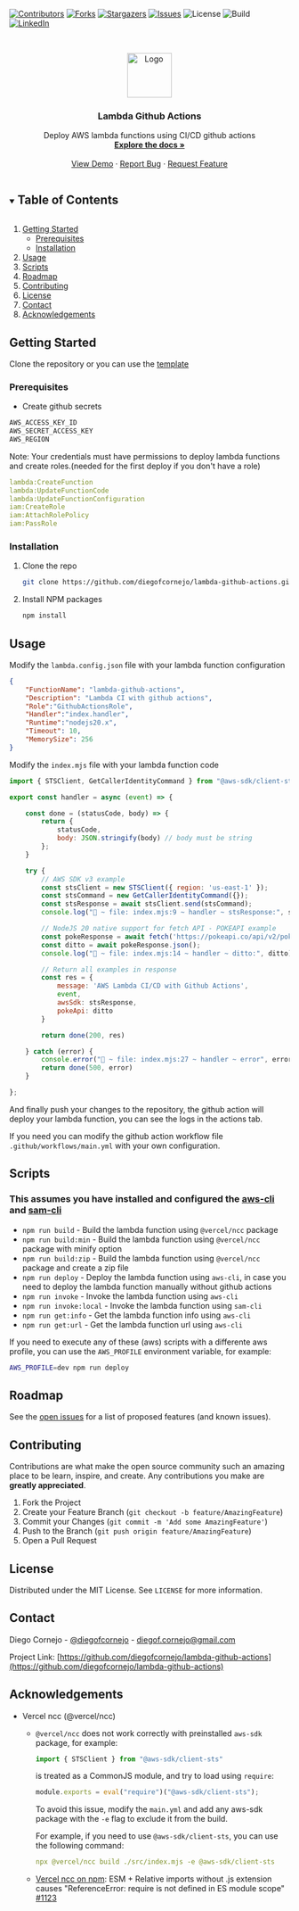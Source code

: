 <!--
*** Thanks for checking out the Best-README-Template. If you have a suggestion
*** that would make this better, please fork the repo and create a pull request
*** or simply open an issue with the tag "enhancement".
*** Thanks again! Now go create something AMAZING! :D
***
***
***
*** To avoid retyping too much info. Do a search and replace for the following:
*** github_username, repo_name, twitter_handle, email, project_title, project_description
-->



<!-- PROJECT SHIELDS -->
<!--
*** I'm using markdown "reference style" links for readability.
*** Reference links are enclosed in brackets [ ] instead of parentheses ( ).
*** See the bottom of this document for the declaration of the reference variables
*** for contributors-url, forks-url, etc. This is an optional, concise syntax you may use.
*** https://www.markdownguide.org/basic-syntax/#reference-style-links
-->
[![Contributors][contributors-shield]][contributors-url]
[![Forks][forks-shield]][forks-url]
[![Stargazers][stars-shield]][stars-url]
[![Issues][issues-shield]][issues-url]
![License](https://img.shields.io/github/license/diegofcornejo/lambda-github-actions?style=for-the-badge)
![Build](https://img.shields.io/github/actions/workflow/status/diegofcornejo/lambda-github-actions/main.yml?branch=master&style=for-the-badge)
[![LinkedIn][linkedin-shield]][linkedin-url]

<!-- ![Alt](https://repobeats.axiom.co/api/embed/cba41cff11950e90521f7f67990dba6cb3743f6b.svg "Repobeats analytics image") -->

<!-- PROJECT LOGO -->
<br />
<p align="center">
  <a href="https://github.com/diegofcornejo/lambda-github-actions">
    <img src="https://miro.medium.com/max/2000/1*bxhEFjJ4J2CI5sfFsuP7fg.jpeg" alt="Logo" width="auto" height="80">
  </a>

  <h3 align="center">Lambda Github Actions</h3>

  <p align="center">
    Deploy AWS lambda functions using CI/CD github actions
    <br />
    <a href="https://github.com/diegofcornejo/lambda-github-actions"><strong>Explore the docs »</strong></a>
    <br />
    <br />
    <a href="https://github.com/diegofcornejo/lambda-github-actions">View Demo</a>
    ·
    <a href="https://github.com/diegofcornejo/lambda-github-actions/issues">Report Bug</a>
    ·
    <a href="https://github.com/diegofcornejo/lambda-github-actions/issues">Request Feature</a>
  </p>
</p>



<!-- TABLE OF CONTENTS -->
<details open="open">
  <summary><h2 style="display: inline-block">Table of Contents</h2></summary>
  <ol>
    <li>
      <a href="#getting-started">Getting Started</a>
      <ul>
        <li><a href="#prerequisites">Prerequisites</a></li>
        <li><a href="#installation">Installation</a></li>
      </ul>
    </li>
    <li><a href="#usage">Usage</a></li>
		<li><a href="#scripts">Scripts</a></li>
    <li><a href="#roadmap">Roadmap</a></li>
    <li><a href="#contributing">Contributing</a></li>
    <li><a href="#license">License</a></li>
    <li><a href="#contact">Contact</a></li>
    <li><a href="#acknowledgements">Acknowledgements</a></li>
  </ol>
</details>

<!-- GETTING STARTED -->
## Getting Started

Clone the repository or you can use the [template](https://github.com/new?template_name=lambda-github-actions&template_owner=diegofcornejo)

### Prerequisites

* Create github secrets

```sh
AWS_ACCESS_KEY_ID
AWS_SECRET_ACCESS_KEY
AWS_REGION
```

Note: Your credentials must have permissions to deploy lambda functions and create roles.(needed for the first deploy if you don't have a role)
```yml
lambda:CreateFunction
lambda:UpdateFunctionCode
lambda:UpdateFunctionConfiguration
iam:CreateRole
iam:AttachRolePolicy
iam:PassRole
```

### Installation

1. Clone the repo
   ```sh
   git clone https://github.com/diegofcornejo/lambda-github-actions.git
   ```
2. Install NPM packages
   ```sh
   npm install
   ```



<!-- USAGE EXAMPLES -->
## Usage
Modify the `lambda.config.json` file with your lambda function configuration
```json
{
    "FunctionName": "lambda-github-actions",
    "Description": "Lambda CI with github actions",
    "Role":"GithubActionsRole",
    "Handler":"index.handler",
    "Runtime":"nodejs20.x",
    "Timeout": 10,
    "MemorySize": 256
}
```

Modify the `index.mjs` file with your lambda function code
```js
import { STSClient, GetCallerIdentityCommand } from "@aws-sdk/client-sts";

export const handler = async (event) => {

	const done = (statusCode, body) => {
		return {
			statusCode,
			body: JSON.stringify(body) // body must be string
		};
	}

	try {
		// AWS SDK v3 example
		const stsClient = new STSClient({ region: 'us-east-1' });
		const stsCommand = new GetCallerIdentityCommand({});
		const stsResponse = await stsClient.send(stsCommand);
		console.log("🚀 ~ file: index.mjs:9 ~ handler ~ stsResponse:", stsResponse)

		// NodeJS 20 native support for fetch API - POKEAPI example
		const pokeResponse = await fetch('https://pokeapi.co/api/v2/pokemon/ditto');
		const ditto = await pokeResponse.json();
		console.log("🚀 ~ file: index.mjs:14 ~ handler ~ ditto:", ditto)

		// Return all examples in response
		const res = {
			message: 'AWS Lambda CI/CD with Github Actions',
			event,
			awsSdk: stsResponse,
			pokeApi: ditto
		}

		return done(200, res)

	} catch (error) {
		console.error("🚀 ~ file: index.mjs:27 ~ handler ~ error", error)
		return done(500, error)
	}

};
```

And finally push your changes to the repository, the github action will deploy your lambda function, you can see the logs in the actions tab.

If you need you can modify the github action workflow file `.github/workflows/main.yml` with your own configuration.

<!-- SCRIPTS -->
## Scripts
### This assumes you have installed and configured the [aws-cli](https://docs.aws.amazon.com/cli/latest/userguide/cli-chap-install.html) and [sam-cli](https://docs.aws.amazon.com/serverless-application-model/latest/developerguide/serverless-sam-cli-install.html)

* `npm run build` - Build the lambda function using `@vercel/ncc` package
* `npm run build:min` - Build the lambda function using `@vercel/ncc` package with minify option
* `npm run build:zip` - Build the lambda function using `@vercel/ncc` package and create a zip file
* `npm run deploy` - Deploy the lambda function using `aws-cli`, in case you need to deploy the lambda function manually without github actions
* `npm run invoke` - Invoke the lambda function using `aws-cli`
* `npm run invoke:local` - Invoke the lambda function using `sam-cli`
* `npm run get:info` - Get the lambda function info using `aws-cli`
* `npm run get:url` - Get the lambda function url using `aws-cli`

If you need to execute any of these (aws) scripts with a differente aws profile, you can use the `AWS_PROFILE` environment variable, for example:
```sh
AWS_PROFILE=dev npm run deploy
```


<!-- ROADMAP -->
## Roadmap

See the [open issues](https://github.com/diegofcornejo/lambda-github-actions/issues) for a list of proposed features (and known issues).


<!-- CONTRIBUTING -->
## Contributing

Contributions are what make the open source community such an amazing place to be learn, inspire, and create. Any contributions you make are **greatly appreciated**.

1. Fork the Project
2. Create your Feature Branch (`git checkout -b feature/AmazingFeature`)
3. Commit your Changes (`git commit -m 'Add some AmazingFeature'`)
4. Push to the Branch (`git push origin feature/AmazingFeature`)
5. Open a Pull Request



<!-- LICENSE -->
## License

Distributed under the MIT License. See `LICENSE` for more information.



<!-- CONTACT -->
## Contact

Diego Cornejo - [@diegofcornejo](https://twitter.com/diegofcornejo) - diegof.cornejo@gmail.com

Project Link: [https://github.com/diegofcornejo/lambda-github-actions](https://github.com/diegofcornejo/lambda-github-actions)



<!-- ACKNOWLEDGEMENTS -->
## Acknowledgements

* Vercel ncc (@vercel/ncc)
  - `@vercel/ncc` does not work correctly with preinstalled `aws-sdk` package, for example:
	```js
	import { STSClient } from "@aws-sdk/client-sts"
	```
	is treated as a CommonJS module, and try to load using `require`:
	```js
	module.exports = eval("require")("@aws-sdk/client-sts");
	``` 

	To avoid this issue, modify the `main.yml` and add any aws-sdk package with the `-e` flag to exclude it from the build. 
	
	For example, if you need to use `@aws-sdk/client-sts`, you can use the following command:
    ```yml
    npx @vercel/ncc build ./src/index.mjs -e @aws-sdk/client-sts
    ```
  - [Vercel ncc on npm](https://www.npmjs.com/package/@vercel/ncc): ESM + Relative imports without .js extension causes "ReferenceError: require is not defined in ES module scope" [#1123](https://github.com/vercel/ncc/issues/1123)






<!-- MARKDOWN LINKS & IMAGES -->
<!-- https://www.markdownguide.org/basic-syntax/#reference-style-links -->
[contributors-shield]: https://img.shields.io/github/contributors/diegofcornejo/lambda-github-actions.svg?style=for-the-badge
[contributors-url]: https://github.com/diegofcornejo/lambda-github-actions/graphs/contributors
[forks-shield]: https://img.shields.io/github/forks/diegofcornejo/lambda-github-actions.svg?style=for-the-badge
[forks-url]: https://github.com/diegofcornejo/lambda-github-actions/network/members
[stars-shield]: https://img.shields.io/github/stars/diegofcornejo/lambda-github-actions.svg?style=for-the-badge
[stars-url]: https://github.com/diegofcornejo/lambda-github-actions/stargazers
[issues-shield]: https://img.shields.io/github/issues/diegofcornejo/lambda-github-actions.svg?style=for-the-badge
[issues-url]: https://github.com/diegofcornejo/lambda-github-actions/issues
[license-shield]: https://img.shields.io/github/license/diegofcornejo/lambda-github-actions.svg?style=for-the-badge
[license-url]: https://github.com/diegofcornejo/lambda-github-actions/blob/master/LICENSE.txt
[linkedin-shield]: https://img.shields.io/badge/-LinkedIn-black.svg?style=for-the-badge&logo=linkedin&colorB=555
[linkedin-url]:https://www.linkedin.com/in/diego-cornejo-devops-sre/
<!-- [product-screenshot]: images/screenshot.png -->
